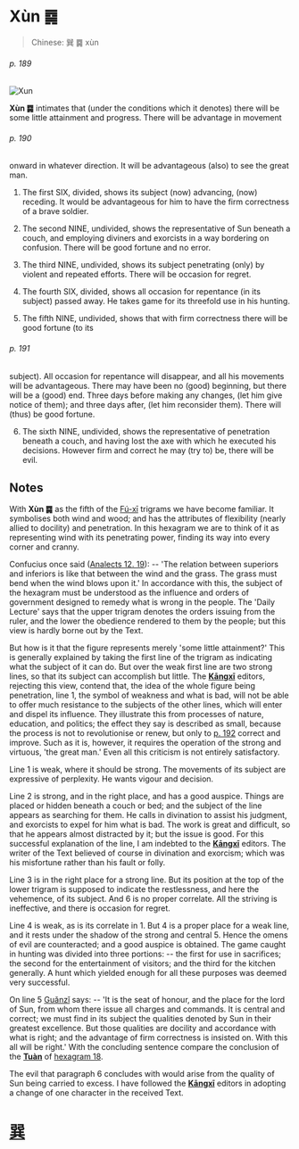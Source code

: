 # Xùn ䷸

> Chinese: 巽 ䷸ xùn

###### p. 189

![Xun](https://88o.io/wp-content/uploads/2018/09/57-e5b7bdxun.jpg)

**Xùn ䷸** intimates that (under the conditions which it denotes) there will be some little attainment and progress.
There will be advantage in movement

###### p. 190

onward in whatever direction. It will be advantageous (also) to see the great man.

1. The first SIX, divided, shows its subject (now) advancing, (now) receding. It would be advantageous for him to have the firm correctness of a brave soldier.

2. The second NINE, undivided, shows the representative of Sun beneath a couch, and employing diviners and exorcists in a way bordering on confusion. There will be good fortune and no error.

3. The third NINE, undivided, shows its subject penetrating (only) by violent and repeated efforts. There will be occasion for regret.

4. The fourth SIX, divided, shows all occasion for repentance (in its subject) passed away. He takes game for its threefold use in his hunting.

5. The fifth NINE, undivided, shows that with firm correctness there will be good fortune (to its

###### p. 191

subject). All occasion for repentance will disappear, and all his movements will be advantageous. There may have been no (good) beginning, but there will be a (good) end. Three days before making any changes, (let him give notice of them); and three days after, (let him reconsider them). There will (thus) be good fortune.

6. The sixth NINE, undivided, shows the representative of penetration beneath a couch, and having lost the axe with which he executed his decisions. However firm and correct he may (try to) be, there will be evil.

## Notes

With **Xùn ䷸** as the fifth of the [Fú-xī](https://en.wikipedia.org/wiki/Fuxi) trigrams we have become familiar. It symbolises both wind and wood; and has the attributes of flexibility (nearly allied to docility) and penetration. In this hexagram we are to think of it as representing wind with its penetrating power, finding its way into every corner and cranny.

Confucius once said ([Analects 12. 19](https://sacred-texts.com/cfu/conf1.htm)): -- 'The relation between superiors and inferiors is like that between the wind and the grass.
The grass must bend when the wind blows upon it.' In accordance with this, the subject of the hexagram must be understood as the influence and orders of government designed to remedy what is wrong in the people. The 'Daily Lecture' says that the upper trigram denotes the orders issuing from the ruler, and the lower the obedience rendered to them by the people; but this view is hardly borne out by the Text.

But how is it that the figure represents merely 'some little attainment?' This is generally explained by taking the first line of the trigram as indicating what the subject of it can do. But over the weak first line are two strong lines, so that its subject can accomplish but little. The [**Kāngxī**](https://en.wikipedia.org/wiki/Kangxi_Dictionary) editors, rejecting this view, contend that, the idea of the whole figure being penetration, line 1, the symbol of weakness and what is bad, will not be able to offer much resistance to the subjects of the other lines, which will enter and dispel its influence. They illustrate this from processes of nature, education, and politics; the effect they say is described as small, because the process is not to revolutionise or renew, but only to [p. 192](e58591dui.md#p-192) correct and improve. Such as it is, however, it requires the operation of the strong and virtuous, 'the great man.' Even all this criticism is not entirely satisfactory.

Line 1 is weak, where it should be strong. The movements of its subject are expressive of perplexity. He wants vigour and decision.

Line 2 is strong, and in the right place, and has a good auspice. Things are placed or hidden beneath a couch or bed; and the subject of the line appears as searching for them. He calls in divination to assist his judgment, and exorcists to expel for him what is bad. The work is great and difficult, so that he appears almost distracted by it; but the issue is good. For this successful explanation of the line, I am indebted to the [**Kāngxī**](https://en.wikipedia.org/wiki/Kangxi_Dictionary) editors. The writer of the Text believed of course in divination and exorcism; which was his misfortune rather than his fault or folly.

Line 3 is in the right place for a strong line. But its position at the top of the lower trigram is supposed to indicate the restlessness, and here the vehemence, of its subject. And 6 is no proper correlate. All the striving is ineffective, and there is occasion for regret.

Line 4 is weak, as is its correlate in 1. But 4 is a proper place for a weak line, and it rests under the shadow of the strong and central 5. Hence the omens of evil are counteracted; and a good auspice is obtained. The game caught in hunting was divided into three portions: -- the first for use in sacrifices; the second for the entertainment of visitors; and the third for the kitchen generally. A hunt which yielded enough for all these purposes was deemed very successful.

On line 5 [Guǎnzǐ](https://en.wikipedia.org/wiki/Guanzi_(text)) says: -- 'It is the seat of honour, and the place for the lord of Sun, from whom there issue all charges and commands. It is central and correct; we must find in its subject the qualities denoted by Sun in their greatest excellence. But those qualities are docility and accordance with what is right; and the advantage of firm correctness is insisted on. With this all will be right.' With the concluding sentence compare the conclusion of the [**Tuàn**](https://en.wikipedia.org/wiki/Ten_Wings) of [hexagram 18](e89b8agu.md).

The evil that paragraph 6 concludes with would arise from the quality of Sun being carried to excess. I have followed the [**Kāngxī**](https://en.wikipedia.org/wiki/Kangxi_Dictionary) editors in adopting a change of one character in the received Text.

# [巽](e5b7bdxun_cn.md)
